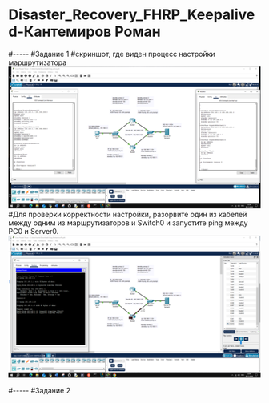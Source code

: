 # Disaster_Recovery_FHRP_Keepalived-Кантемиров Роман
#-----
#Задание 1
#скриншот, где виден процесс настройки маршрутизатора
![z11.png](https://github.com/kantemirovrs/Disaster_Recovery_FHRP_Keepalived/blob/main/img/z11.png)
#Для проверки корректности настройки, разорвите один из кабелей между одним из маршрутизаторов и Switch0 и запустите ping между PC0 и Server0.
![z12.png](https://github.com/kantemirovrs/Disaster_Recovery_FHRP_Keepalived/blob/main/img/z12.png)


#-----
#Задание 2
